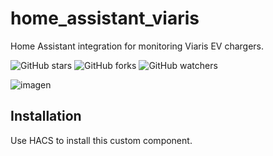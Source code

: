 # home_assistant_viaris
Home Assistant integration for monitoring Viaris EV chargers.

![GitHub stars](https://img.shields.io/github/stars/HGC72/homeassistant_assistant_viaris)
![GitHub forks](https://img.shields.io/github/forks/HGC72/homeassistant_assistant_viaris)
![GitHub watchers](https://img.shields.io/github/watchers/HGC72/homeassistant_assistant_viaris)

![imagen](https://user-images.githubusercontent.com/66405397/236451435-8ade3347-fef1-4b9a-aa89-bbb003019b64.png)

## Installation

Use HACS to install this custom component.



